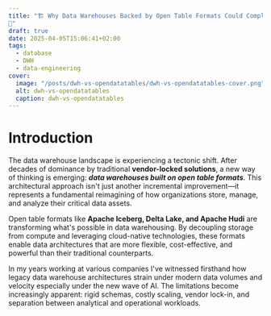 ```yaml
---
title: "🏗️ Why Data Warehouses Backed by Open Table Formats Could Completely Replace Traditional DWHs 
🌊"
draft: true
date: 2025-04-05T15:06:41+02:00
tags:
  - database
  - DWH
  - data-engineering
cover:
  image: "/posts/dwh-vs-opendatatables/dwh-vs-opendatatables-cover.png"
  alt: dwh-vs-opendatatables
  caption: dwh-vs-opendatatables
---
```


# Introduction

The data warehouse landscape is experiencing a tectonic shift. After decades of dominance by traditional **vendor-locked solutions**, a new way of thinking is emerging: **_data warehouses built on open table formats_**. This architectural approach isn't just another incremental improvement—it represents a fundamental reimagining of how organizations store, manage, and analyze their critical data assets.

Open table formats like **Apache Iceberg, Delta Lake, and Apache Hudi** are transforming what's possible in data warehousing. By decoupling storage from compute and leveraging cloud-native technologies, these formats enable data architectures that are more flexible, cost-effective, and powerful than their traditional counterparts.

In my years working at various companies I've witnessed firsthand how legacy data warehouse architectures strain under modern data volumes and velocity especially under the new wave of AI. The limitations become increasingly apparent: rigid schemas, costly scaling, vendor lock-in, and separation between analytical and operational workloads.

